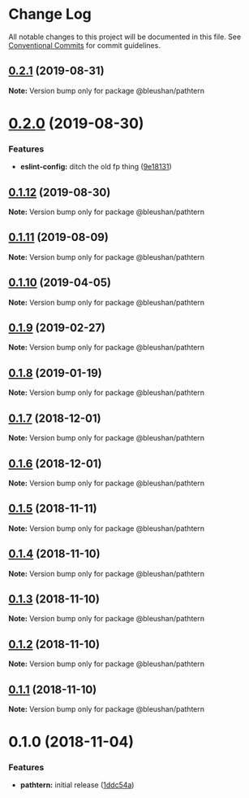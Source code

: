 # Change Log

All notable changes to this project will be documented in this file.
See [Conventional Commits](https://conventionalcommits.org) for commit guidelines.

## [0.2.1](https://github.com/BleuShan/bleushan/compare/@bleushan/pathtern@0.2.0...@bleushan/pathtern@0.2.1) (2019-08-31)

**Note:** Version bump only for package @bleushan/pathtern





# [0.2.0](https://github.com/BleuShan/bleushan/compare/@bleushan/pathtern@0.1.12...@bleushan/pathtern@0.2.0) (2019-08-30)


### Features

* **eslint-config:** ditch the old fp thing ([9e18131](https://github.com/BleuShan/bleushan/commit/9e18131))





## [0.1.12](https://github.com/BleuShan/bleushan/compare/@bleushan/pathtern@0.1.11...@bleushan/pathtern@0.1.12) (2019-08-30)

**Note:** Version bump only for package @bleushan/pathtern





## [0.1.11](https://github.com/BleuShan/bleushan/compare/@bleushan/pathtern@0.1.10...@bleushan/pathtern@0.1.11) (2019-08-09)

**Note:** Version bump only for package @bleushan/pathtern





## [0.1.10](https://github.com/BleuShan/bleushan/compare/@bleushan/pathtern@0.1.9...@bleushan/pathtern@0.1.10) (2019-04-05)

**Note:** Version bump only for package @bleushan/pathtern





## [0.1.9](https://github.com/BleuShan/bleushan/compare/@bleushan/pathtern@0.1.8...@bleushan/pathtern@0.1.9) (2019-02-27)

**Note:** Version bump only for package @bleushan/pathtern





## [0.1.8](https://github.com/BleuShan/bleushan/compare/@bleushan/pathtern@0.1.7...@bleushan/pathtern@0.1.8) (2019-01-19)

**Note:** Version bump only for package @bleushan/pathtern





## [0.1.7](https://github.com/BleuShan/bleushan/compare/@bleushan/pathtern@0.1.6...@bleushan/pathtern@0.1.7) (2018-12-01)

**Note:** Version bump only for package @bleushan/pathtern





## [0.1.6](https://github.com/BleuShan/bleushan/compare/@bleushan/pathtern@0.1.5...@bleushan/pathtern@0.1.6) (2018-12-01)

**Note:** Version bump only for package @bleushan/pathtern





## [0.1.5](https://github.com/BleuShan/bleushan/compare/@bleushan/pathtern@0.1.4...@bleushan/pathtern@0.1.5) (2018-11-11)

**Note:** Version bump only for package @bleushan/pathtern





## [0.1.4](https://github.com/BleuShan/bleushan/compare/@bleushan/pathtern@0.1.3...@bleushan/pathtern@0.1.4) (2018-11-10)

**Note:** Version bump only for package @bleushan/pathtern





## [0.1.3](https://github.com/BleuShan/bleushan/compare/@bleushan/pathtern@0.1.2...@bleushan/pathtern@0.1.3) (2018-11-10)

**Note:** Version bump only for package @bleushan/pathtern





## [0.1.2](https://github.com/BleuShan/bleushan/compare/@bleushan/pathtern@0.1.1...@bleushan/pathtern@0.1.2) (2018-11-10)

**Note:** Version bump only for package @bleushan/pathtern





## [0.1.1](https://github.com/BleuShan/bleushan/compare/@bleushan/pathtern@0.1.0...@bleushan/pathtern@0.1.1) (2018-11-10)

**Note:** Version bump only for package @bleushan/pathtern





# 0.1.0 (2018-11-04)


### Features

* **pathtern:** initial release ([1ddc54a](https://github.com/BleuShan/bleushan/commit/1ddc54a))

